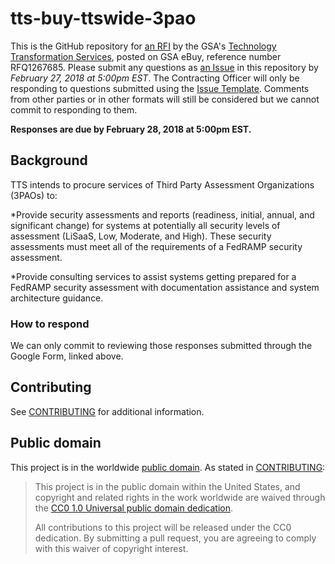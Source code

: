 # tts-buy-ttswide-3pao
 	 
This is the GitHub repository for [an RFI](https://docs.google.com/forms/d/e/1FAIpQLScIa_JNnQnq7BAnaRizf10XxY3yEiDPkAc_4PCUnLINm5fTRg/viewform?usp=sf_link) by the GSA's [Technology Transformation Services](https://www.gsa.gov/about-us/organization/federal-acquisition-service/technology-transformation-services), posted on GSA eBuy, reference number RFQ1267685. Please submit any questions as [an Issue](https://github.com/18F/tts-buy-ttswide-3pao/issues) in this repository by *February 27, 2018 at 5:00pm EST*. The Contracting Officer will only be responding to questions submitted using the [Issue Template](ISSUE_TEMPLATE.md). Comments from other parties or in other formats will still be considered but we cannot commit to responding to them.

**Responses are due by February 28, 2018 at 5:00pm EST.**

## Background
TTS intends to procure services of Third Party Assessment Organizations (3PAOs) to:

*Provide security assessments and reports (readiness, initial, annual, and significant change) for systems at potentially all security levels of assessment (LiSaaS, Low, Moderate, and High). These security assessments must meet all of the requirements of a FedRAMP security assessment.

*Provide consulting services to assist systems getting prepared for a FedRAMP security assessment with documentation assistance and system architecture guidance.


### How to respond

We can only commit to reviewing those responses submitted through the Google Form, linked above.

## Contributing

See [CONTRIBUTING](CONTRIBUTING.md) for additional information.

## Public domain

This project is in the worldwide [public domain](LICENSE.md). As stated in [CONTRIBUTING](CONTRIBUTING.md):

> This project is in the public domain within the United States, and copyright and related rights in the work worldwide are waived through the [CC0 1.0 Universal public domain dedication](https://creativecommons.org/publicdomain/zero/1.0/).
>
> All contributions to this project will be released under the CC0 dedication. By submitting a pull request, you are agreeing to comply with this waiver of copyright interest.
